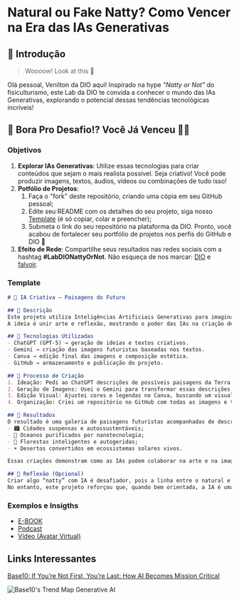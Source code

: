 # Natural ou Fake Natty? Como Vencer na Era das IAs Generativas

## 🚀 Introdução

> Woooow! Look at this 👀

Olá pessoal, Venilton da DIO aqui! Inspirado na hype _"Natty or Not"_ do fisiculturismo, este Lab da DIO te convida a conhecer o mundo das IAs Generativas, explorando o potencial dessas tendências tecnológicas incríveis!

## 🎯 Bora Pro Desafio!? Você Já Venceu 💪🤓

### Objetivos

1. **Explorar IAs Generativas**: Utilize essas tecnologias para criar conteúdos que sejam o mais realista possível. Seja criativo! Você pode produzir imagens, textos, áudios, vídeos ou combinações de tudo isso!
1. **Potfólio de Projetos**:
    1. Faça o "fork" deste repositório, criando uma cópia em seu GitHub pessoal;
    2. Edite seu README com os detalhes do seu projeto, siga nosso [Template](#template) (é só copiar, colar e preencher);
    3. Submeta o link do seu repositório na plataforma da DIO. Pronto, você acabou de fortalecer seu portfólio de projetos nos perfis do GitHub e DIO 🚀
1. **Efeito de Rede**: Compartilhe seus resultados nas redes sociais com a hashtag **#LabDIONattyOrNot**. Não esqueça de nos marcar: [DIO](https://www.linkedin.com/school/dio-makethechange) e [falvojr](https://www.linkedin.com/in/falvojr).

### Template

```markdown
# 🌌 IA Criativa – Paisagens do Futuro  

## 📝 Descrição  
Este projeto utiliza Inteligências Artificiais Generativas para imaginar como seriam as paisagens do planeta Terra no futuro, considerando o avanço tecnológico e as mudanças ambientais.  
A ideia é unir arte e reflexão, mostrando o poder das IAs na criação de cenários futuristas com estética e propósito.  

## 🤖 Tecnologias Utilizadas  
- ChatGPT (GPT-5) → geração de ideias e textos criativos.  
- Gemini → criação das imagens futuristas baseadas nos textos.  
- Canva → edição final das imagens e composição estética.  
- GitHub → armazenamento e publicação do projeto.  

## 🧠 Processo de Criação  
1. Ideação: Pedi ao ChatGPT descrições de possíveis paisagens da Terra em 2150.  
2. Geração de Imagens: Usei o Gemini para transformar essas descrições em imagens detalhadas.  
3. Edição Visual: Ajustei cores e legendas no Canva, buscando um visual harmônico e inspirador.  
4. Organização: Criei um repositório no GitHub com todas as imagens e textos produzidos.  

## 📸 Resultados  
O resultado é uma galeria de paisagens futuristas acompanhadas de descrições poéticas geradas por IA, apresentando visões do futuro em quatro cenários:  
- 🏙️ Cidades suspensas e autossustentáveis;  
- 🌊 Oceanos purificados por nanotecnologia;  
- 🌲 Florestas inteligentes e autogeridas;  
- ☀️ Desertos convertidos em ecossistemas solares vivos.  

Essas criações demonstram como as IAs podem colaborar na arte e na imaginação de futuros sustentáveis.  

## 💭 Reflexão (Opcional)  
Criar algo “natty” com IA é desafiador, pois a linha entre o natural e o artificial é tênue.  
No entanto, este projeto reforçou que, quando bem orientada, a IA é uma ferramenta criativa capaz de ampliar a visão humana e gerar inspiração estética e ambiental.  
```

### Exemplos e Insigths

- [E-BOOK](/exemplos/E-BOOK.md)
- [Podcast](/exemplos/PODCAST.md)
- [Vídeo (Avatar Virtual)](/exemplos/VIDEO.md)

## Links Interessantes

[Base10: If You’re Not First, You’re Last: How AI Becomes Mission Critical](https://base10.vc/post/generative-ai-mission-critical/)

![Base10's Trend Map Generative AI](https://github.com/digitalinnovationone/lab-natty-or-not/assets/730492/f4df26e8-f8f7-4419-8252-c69d73ea930c)
